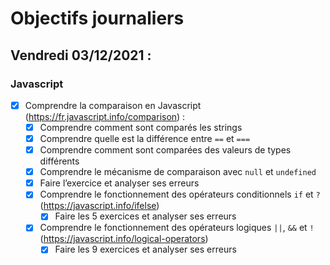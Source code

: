 # Objectifs journaliers

## Vendredi 03/12/2021 :

### Javascript

* [x] Comprendre la comparaison en Javascript (https://fr.javascript.info/comparison) :
    * [x] Comprendre comment sont comparés les strings
    * [x] Comprendre quelle est la différence entre `==` et `===`
    * [x] Comprendre comment sont comparées des valeurs de types différents
    * [x] Comprendre le mécanisme de comparaison avec `null` et `undefined`
    * [x] Faire l’exercice et analyser ses erreurs
  * [x] Comprendre le fonctionnement des opérateurs conditionnels `if` et `?` (https://javascript.info/ifelse)
    * [x] Faire les 5 exercices et analyser ses erreurs
  * [x] Comprendre le fonctionnement des opérateurs logiques `||`, `&&` et `!` (https://javascript.info/logical-operators)
    * [x] Faire les 9 exercices et analyser ses erreurs